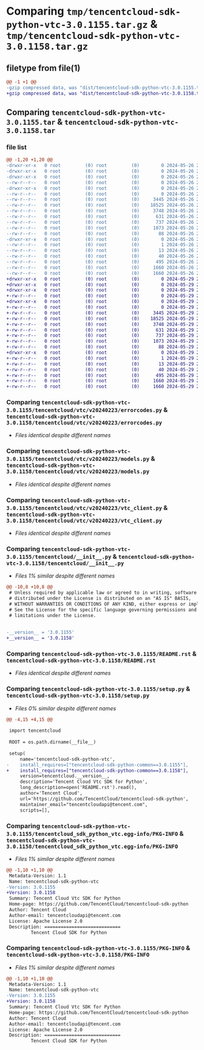 # Comparing `tmp/tencentcloud-sdk-python-vtc-3.0.1155.tar.gz` & `tmp/tencentcloud-sdk-python-vtc-3.0.1158.tar.gz`

## filetype from file(1)

```diff
@@ -1 +1 @@
-gzip compressed data, was "dist/tencentcloud-sdk-python-vtc-3.0.1155.tar", last modified: Sun May 26 21:07:21 2024, max compression
+gzip compressed data, was "dist/tencentcloud-sdk-python-vtc-3.0.1158.tar", last modified: Wed May 29 21:11:50 2024, max compression
```

## Comparing `tencentcloud-sdk-python-vtc-3.0.1155.tar` & `tencentcloud-sdk-python-vtc-3.0.1158.tar`

### file list

```diff
@@ -1,20 +1,20 @@
-drwxr-xr-x   0 root         (0) root         (0)        0 2024-05-26 21:07:21.000000 tencentcloud-sdk-python-vtc-3.0.1155/
-drwxr-xr-x   0 root         (0) root         (0)        0 2024-05-26 21:07:20.000000 tencentcloud-sdk-python-vtc-3.0.1155/tencentcloud/
-drwxr-xr-x   0 root         (0) root         (0)        0 2024-05-26 21:07:20.000000 tencentcloud-sdk-python-vtc-3.0.1155/tencentcloud/vtc/
--rw-r--r--   0 root         (0) root         (0)        0 2024-05-26 21:07:20.000000 tencentcloud-sdk-python-vtc-3.0.1155/tencentcloud/vtc/__init__.py
-drwxr-xr-x   0 root         (0) root         (0)        0 2024-05-26 21:07:20.000000 tencentcloud-sdk-python-vtc-3.0.1155/tencentcloud/vtc/v20240223/
--rw-r--r--   0 root         (0) root         (0)        0 2024-05-26 21:07:20.000000 tencentcloud-sdk-python-vtc-3.0.1155/tencentcloud/vtc/v20240223/__init__.py
--rw-r--r--   0 root         (0) root         (0)     3445 2024-05-26 21:07:20.000000 tencentcloud-sdk-python-vtc-3.0.1155/tencentcloud/vtc/v20240223/errorcodes.py
--rw-r--r--   0 root         (0) root         (0)    18525 2024-05-26 21:07:20.000000 tencentcloud-sdk-python-vtc-3.0.1155/tencentcloud/vtc/v20240223/models.py
--rw-r--r--   0 root         (0) root         (0)     3748 2024-05-26 21:07:20.000000 tencentcloud-sdk-python-vtc-3.0.1155/tencentcloud/vtc/v20240223/vtc_client.py
--rw-r--r--   0 root         (0) root         (0)      631 2024-05-26 21:07:20.000000 tencentcloud-sdk-python-vtc-3.0.1155/tencentcloud/__init__.py
--rw-r--r--   0 root         (0) root         (0)      737 2024-05-26 21:07:20.000000 tencentcloud-sdk-python-vtc-3.0.1155/README.rst
--rw-r--r--   0 root         (0) root         (0)     1073 2024-05-26 21:07:20.000000 tencentcloud-sdk-python-vtc-3.0.1155/setup.py
--rw-r--r--   0 root         (0) root         (0)       88 2024-05-26 21:07:21.000000 tencentcloud-sdk-python-vtc-3.0.1155/setup.cfg
-drwxr-xr-x   0 root         (0) root         (0)        0 2024-05-26 21:07:20.000000 tencentcloud-sdk-python-vtc-3.0.1155/tencentcloud_sdk_python_vtc.egg-info/
--rw-r--r--   0 root         (0) root         (0)        1 2024-05-26 21:07:20.000000 tencentcloud-sdk-python-vtc-3.0.1155/tencentcloud_sdk_python_vtc.egg-info/dependency_links.txt
--rw-r--r--   0 root         (0) root         (0)       13 2024-05-26 21:07:20.000000 tencentcloud-sdk-python-vtc-3.0.1155/tencentcloud_sdk_python_vtc.egg-info/top_level.txt
--rw-r--r--   0 root         (0) root         (0)       40 2024-05-26 21:07:20.000000 tencentcloud-sdk-python-vtc-3.0.1155/tencentcloud_sdk_python_vtc.egg-info/requires.txt
--rw-r--r--   0 root         (0) root         (0)      495 2024-05-26 21:07:20.000000 tencentcloud-sdk-python-vtc-3.0.1155/tencentcloud_sdk_python_vtc.egg-info/SOURCES.txt
--rw-r--r--   0 root         (0) root         (0)     1660 2024-05-26 21:07:20.000000 tencentcloud-sdk-python-vtc-3.0.1155/tencentcloud_sdk_python_vtc.egg-info/PKG-INFO
--rw-r--r--   0 root         (0) root         (0)     1660 2024-05-26 21:07:20.000000 tencentcloud-sdk-python-vtc-3.0.1155/PKG-INFO
+drwxr-xr-x   0 root         (0) root         (0)        0 2024-05-29 21:11:50.000000 tencentcloud-sdk-python-vtc-3.0.1158/
+drwxr-xr-x   0 root         (0) root         (0)        0 2024-05-29 21:11:50.000000 tencentcloud-sdk-python-vtc-3.0.1158/tencentcloud/
+drwxr-xr-x   0 root         (0) root         (0)        0 2024-05-29 21:11:50.000000 tencentcloud-sdk-python-vtc-3.0.1158/tencentcloud/vtc/
+-rw-r--r--   0 root         (0) root         (0)        0 2024-05-29 21:11:50.000000 tencentcloud-sdk-python-vtc-3.0.1158/tencentcloud/vtc/__init__.py
+drwxr-xr-x   0 root         (0) root         (0)        0 2024-05-29 21:11:50.000000 tencentcloud-sdk-python-vtc-3.0.1158/tencentcloud/vtc/v20240223/
+-rw-r--r--   0 root         (0) root         (0)        0 2024-05-29 21:11:50.000000 tencentcloud-sdk-python-vtc-3.0.1158/tencentcloud/vtc/v20240223/__init__.py
+-rw-r--r--   0 root         (0) root         (0)     3445 2024-05-29 21:11:50.000000 tencentcloud-sdk-python-vtc-3.0.1158/tencentcloud/vtc/v20240223/errorcodes.py
+-rw-r--r--   0 root         (0) root         (0)    18525 2024-05-29 21:11:50.000000 tencentcloud-sdk-python-vtc-3.0.1158/tencentcloud/vtc/v20240223/models.py
+-rw-r--r--   0 root         (0) root         (0)     3748 2024-05-29 21:11:50.000000 tencentcloud-sdk-python-vtc-3.0.1158/tencentcloud/vtc/v20240223/vtc_client.py
+-rw-r--r--   0 root         (0) root         (0)      631 2024-05-29 21:11:50.000000 tencentcloud-sdk-python-vtc-3.0.1158/tencentcloud/__init__.py
+-rw-r--r--   0 root         (0) root         (0)      737 2024-05-29 21:11:50.000000 tencentcloud-sdk-python-vtc-3.0.1158/README.rst
+-rw-r--r--   0 root         (0) root         (0)     1073 2024-05-29 21:11:50.000000 tencentcloud-sdk-python-vtc-3.0.1158/setup.py
+-rw-r--r--   0 root         (0) root         (0)       88 2024-05-29 21:11:50.000000 tencentcloud-sdk-python-vtc-3.0.1158/setup.cfg
+drwxr-xr-x   0 root         (0) root         (0)        0 2024-05-29 21:11:50.000000 tencentcloud-sdk-python-vtc-3.0.1158/tencentcloud_sdk_python_vtc.egg-info/
+-rw-r--r--   0 root         (0) root         (0)        1 2024-05-29 21:11:50.000000 tencentcloud-sdk-python-vtc-3.0.1158/tencentcloud_sdk_python_vtc.egg-info/dependency_links.txt
+-rw-r--r--   0 root         (0) root         (0)       13 2024-05-29 21:11:50.000000 tencentcloud-sdk-python-vtc-3.0.1158/tencentcloud_sdk_python_vtc.egg-info/top_level.txt
+-rw-r--r--   0 root         (0) root         (0)       40 2024-05-29 21:11:50.000000 tencentcloud-sdk-python-vtc-3.0.1158/tencentcloud_sdk_python_vtc.egg-info/requires.txt
+-rw-r--r--   0 root         (0) root         (0)      495 2024-05-29 21:11:50.000000 tencentcloud-sdk-python-vtc-3.0.1158/tencentcloud_sdk_python_vtc.egg-info/SOURCES.txt
+-rw-r--r--   0 root         (0) root         (0)     1660 2024-05-29 21:11:50.000000 tencentcloud-sdk-python-vtc-3.0.1158/tencentcloud_sdk_python_vtc.egg-info/PKG-INFO
+-rw-r--r--   0 root         (0) root         (0)     1660 2024-05-29 21:11:50.000000 tencentcloud-sdk-python-vtc-3.0.1158/PKG-INFO
```

### Comparing `tencentcloud-sdk-python-vtc-3.0.1155/tencentcloud/vtc/v20240223/errorcodes.py` & `tencentcloud-sdk-python-vtc-3.0.1158/tencentcloud/vtc/v20240223/errorcodes.py`

 * *Files identical despite different names*

### Comparing `tencentcloud-sdk-python-vtc-3.0.1155/tencentcloud/vtc/v20240223/models.py` & `tencentcloud-sdk-python-vtc-3.0.1158/tencentcloud/vtc/v20240223/models.py`

 * *Files identical despite different names*

### Comparing `tencentcloud-sdk-python-vtc-3.0.1155/tencentcloud/vtc/v20240223/vtc_client.py` & `tencentcloud-sdk-python-vtc-3.0.1158/tencentcloud/vtc/v20240223/vtc_client.py`

 * *Files identical despite different names*

### Comparing `tencentcloud-sdk-python-vtc-3.0.1155/tencentcloud/__init__.py` & `tencentcloud-sdk-python-vtc-3.0.1158/tencentcloud/__init__.py`

 * *Files 1% similar despite different names*

```diff
@@ -10,8 +10,8 @@
 # Unless required by applicable law or agreed to in writing, software
 # distributed under the License is distributed on an "AS IS" BASIS,
 # WITHOUT WARRANTIES OR CONDITIONS OF ANY KIND, either express or implied.
 # See the License for the specific language governing permissions and
 # limitations under the License.
 
 
-__version__ = '3.0.1155'
+__version__ = '3.0.1158'
```

### Comparing `tencentcloud-sdk-python-vtc-3.0.1155/README.rst` & `tencentcloud-sdk-python-vtc-3.0.1158/README.rst`

 * *Files identical despite different names*

### Comparing `tencentcloud-sdk-python-vtc-3.0.1155/setup.py` & `tencentcloud-sdk-python-vtc-3.0.1158/setup.py`

 * *Files 0% similar despite different names*

```diff
@@ -4,15 +4,15 @@
 
 import tencentcloud
 
 ROOT = os.path.dirname(__file__)
 
 setup(
     name='tencentcloud-sdk-python-vtc',
-    install_requires=["tencentcloud-sdk-python-common==3.0.1155"],
+    install_requires=["tencentcloud-sdk-python-common==3.0.1158"],
     version=tencentcloud.__version__,
     description='Tencent Cloud Vtc SDK for Python',
     long_description=open('README.rst').read(),
     author='Tencent Cloud',
     url='https://github.com/TencentCloud/tencentcloud-sdk-python',
     maintainer_email="tencentcloudapi@tencent.com",
     scripts=[],
```

### Comparing `tencentcloud-sdk-python-vtc-3.0.1155/tencentcloud_sdk_python_vtc.egg-info/PKG-INFO` & `tencentcloud-sdk-python-vtc-3.0.1158/tencentcloud_sdk_python_vtc.egg-info/PKG-INFO`

 * *Files 1% similar despite different names*

```diff
@@ -1,10 +1,10 @@
 Metadata-Version: 1.1
 Name: tencentcloud-sdk-python-vtc
-Version: 3.0.1155
+Version: 3.0.1158
 Summary: Tencent Cloud Vtc SDK for Python
 Home-page: https://github.com/TencentCloud/tencentcloud-sdk-python
 Author: Tencent Cloud
 Author-email: tencentcloudapi@tencent.com
 License: Apache License 2.0
 Description: ============================
         Tencent Cloud SDK for Python
```

### Comparing `tencentcloud-sdk-python-vtc-3.0.1155/PKG-INFO` & `tencentcloud-sdk-python-vtc-3.0.1158/PKG-INFO`

 * *Files 1% similar despite different names*

```diff
@@ -1,10 +1,10 @@
 Metadata-Version: 1.1
 Name: tencentcloud-sdk-python-vtc
-Version: 3.0.1155
+Version: 3.0.1158
 Summary: Tencent Cloud Vtc SDK for Python
 Home-page: https://github.com/TencentCloud/tencentcloud-sdk-python
 Author: Tencent Cloud
 Author-email: tencentcloudapi@tencent.com
 License: Apache License 2.0
 Description: ============================
         Tencent Cloud SDK for Python
```

